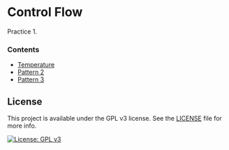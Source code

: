 # Control Flow

Practice 1.

### Contents

- [Temperature](./Temperature)
- [Pattern 2](./pattern2)
- [Pattern 3](./pattern3)

## License
This project is available under the GPL v3 license. See the [LICENSE](./LICENSE.md) file for more info.

[![License: GPL v3](https://img.shields.io/badge/License-GPLv3-blue.svg)](https://www.gnu.org/licenses/gpl-3.0) 
